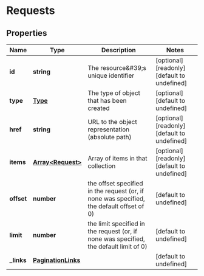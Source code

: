 # Requests

## Properties
| Name | Type | Description | Notes |
| ------------ | ------------- | ------------- | ------------- |
| **id** | **string** | The resource\&#39;s unique identifier | [optional] [readonly] [default to undefined] |
| **type** | [**Type**](Type.md) | The type of object that has been created | [optional] [default to undefined] |
| **href** | **string** | URL to the object representation (absolute path) | [optional] [readonly] [default to undefined] |
| **items** | [**Array&lt;Request&gt;**](Request.md) | Array of items in that collection | [optional] [readonly] [default to undefined] |
| **offset** | **number** | the offset specified in the request (or, if none was specified, the default offset of 0) | [default to undefined] |
| **limit** | **number** | the limit specified in the request (or, if none was specified, the default limit of 0) | [default to undefined] |
| **_links** | [**PaginationLinks**](PaginationLinks.md) |  | [default to undefined] |


